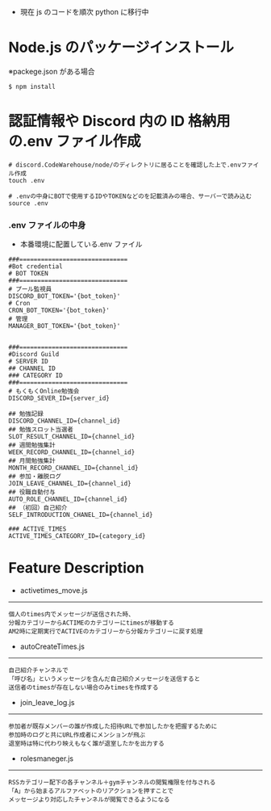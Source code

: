 - 現在 js のコードを順次 python に移行中

# Node.js のパッケージインストール

※packege.json がある場合

```
$ npm install
```

# 認証情報や Discord 内の ID 格納用の.env ファイル作成

```
# discord.CodeWarehouse/node/のディレクトリに居ることを確認した上で.envファイル作成
touch .env

# .envの中身にBOTで使用するIDやTOKENなどのを記載済みの場合、サーバーで読み込む
source .env
```

### .env ファイルの中身

- 本番環境に配置している.env ファイル

```
###==============================
#Bot credential
# BOT TOKEN
###==============================
# プール監視員
DISCORD_BOT_TOKEN='{bot_token}'
# Cron
CRON_BOT_TOKEN='{bot_token}'
# 管理
MANAGER_BOT_TOKEN='{bot_token}'


###==============================
#Discord Guild
# SERVER ID
## CHANNEL ID
### CATEGORY ID
###==============================
# もくもくOnline勉強会
DISCORD_SEVER_ID={server_id}

## 勉強記録
DISCORD_CHANNEL_ID={channel_id}
## 勉強スロット当選者
SLOT_RESULT_CHANNEL_ID={channel_id}
## 週間勉強集計
WEEK_RECORD_CHANNEL_ID={channel_id}
## 月間勉強集計
MONTH_RECORD_CHANNEL_ID={channel_id}
## 参加・離脱ログ
JOIN_LEAVE_CHANNEL_ID={channel_id}
## 役職自動付与
AUTO_ROLE_CHANNEL_ID={channel_id}
## （初回）自己紹介
SELF_INTRODUCTION_CHANEL_ID={channel_id}

### ACTIVE_TIMES
ACTIVE_TIMES_CATEGORY_ID={category_id}
```

# Feature Description

- activetimes_move.js

---

```
個人のtimes内でメッセージが送信された時、
分報カテゴリーからACTIMEのカテゴリーにtimesが移動する
AM2時に定期実行でACTIVEのカテゴリーから分報カテゴリーに戻す処理
```

- autoCreateTimes.js

---

```
自己紹介チャンネルで
「呼び名」というメッセージを含んだ自己紹介メッセージを送信すると
送信者のtimesが存在しない場合のみtimesを作成する
```

- join_leave_log.js

---

```
参加者が既存メンバーの誰が作成した招待URLで参加したかを把握するために
参加時のログと共にURL作成者にメンションが飛ぶ
退室時は特に代わり映えもなく誰が退室したかを出力する

```

- rolesmaneger.js

---

```
RSSカテゴリー配下の各チャンネル＋gymチャンネルの閲覧権限を付与される
「A」から始まるアルファベットのリアクションを押すことで
メッセージより対応したチャンネルが閲覧できるようになる
```
